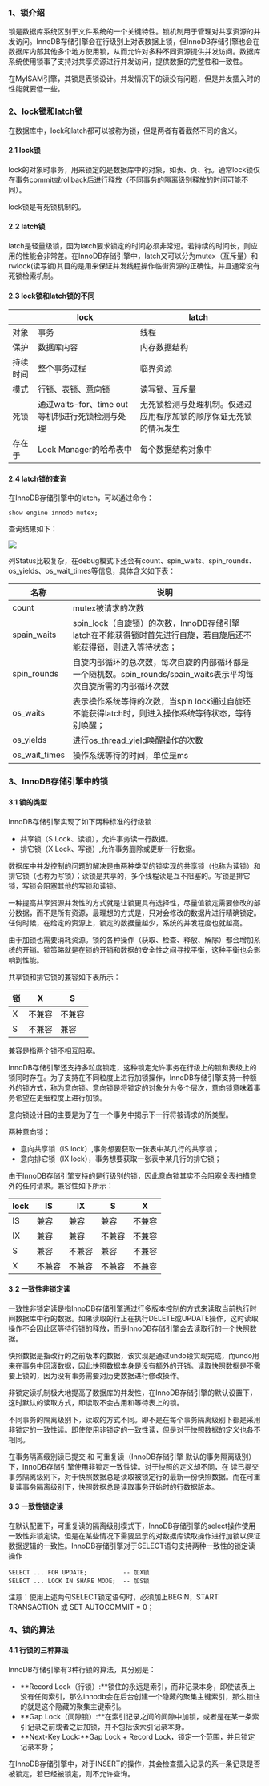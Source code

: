 ### 1、锁介绍

锁是数据库系统区别于文件系统的一个关键特性。锁机制用于管理对共享资源的并发访问。InnoDB存储引擎会在行级别上对表数据上锁，但InnoDB存储引擎也会在数据库内部其他多个地方使用锁，从而允许对多种不同资源提供并发访问。数据库系统使用锁事了支持对共享资源进行并发访问，提供数据的完整性和一致性。

在MyISAM引擎，其锁是表锁设计。并发情况下的读没有问题，但是并发插入时的性能就要低一些。

### 2、lock锁和latch锁

在数据库中，lock和latch都可以被称为锁，但是两者有着截然不同的含义。

#### 2.1 lock锁

lock的对象时事务，用来锁定的是数据库中的对象，如表、页、行。通常lock锁仅在事务commit或rollback后进行释放（不同事务的隔离级别释放的时间可能不同）。

lock锁是有死锁机制的。

#### 2.2 latch锁

latch是轻量级锁，因为latch要求锁定的时间必须非常短。若持续的时间长，则应用的性能会非常差。在InnoDB存储引擎中，latch又可以分为mutex（互斥量）和rwlock(读写锁)其目的是用来保证并发线程操作临街资源的正确性，并且通常没有死锁检索机制。

#### 2.3 lock锁和latch锁的不同

|          | lock                                            | latch                                                        |
| -------- | ----------------------------------------------- | ------------------------------------------------------------ |
| 对象     | 事务                                            | 线程                                                         |
| 保护     | 数据库内容                                      | 内存数据结构                                                 |
| 持续时间 | 整个事务过程                                    | 临界资源                                                     |
| 模式     | 行锁、表锁、意向锁                              | 读写锁、互斥量                                               |
| 死锁     | 通过waits-for、time out等机制进行死锁检测与处理 | 无死锁检测与处理机制。仅通过应用程序加锁的顺序保证无死锁的情况发生 |
| 存在于   | Lock Manager的哈希表中                          | 每个数据结构对象中                                           |

#### 2.4 latch锁的查询

在InnoDB存储引擎中的latch，可以通过命令：

```mysql
show engine innodb mutex;
```

查询结果如下：

![](E:\Node\picture\latch1.jpg)

列Status比较复杂，在debug模式下还会有count、spin_waits、spin_rounds、os_yields、os_wait_times等信息，具体含义如下表：

| 名称          | 说明                                                         |
| ------------- | ------------------------------------------------------------ |
| count         | mutex被请求的次数                                            |
| spain_waits   | spin_lock（自旋锁）的次数，InnoDB存储引擎latch在不能获得锁时首先进行自旋，若自旋后还不能获得锁，则进入等待状态； |
| spin_rounds   | 自旋内部循环的总次数，每次自旋的内部循环都是一个随机数。spin_rounds/spain_waits表示平均每次自旋所需的内部循环次数 |
| os_waits      | 表示操作系统等待的次数，当spin lock通过自旋还不能获得latch时，则进入操作系统等待状态，等待别唤醒； |
| os_yields     | 进行os_thread_yield唤醒操作的次数                            |
| os_wait_times | 操作系统等待的时间，单位是ms                                 |

### 3、InnoDB存储引擎中的锁

#### 3.1 锁的类型

InnoDB存储引擎实现了如下两种标准的行级锁：

- 共享锁（S Lock、读锁），允许事务读一行数据。
- 排它锁（X Lock、写锁）,允许事务删除或更新一行数据。

数据库中并发控制的问题的解决是由两种类型的锁实现的共享锁（也称为读锁）和排它锁（也称为写锁）；读锁是共享的，多个线程读是互不阻塞的。写锁是排它锁，写锁会阻塞其他的写锁和读锁。

一种提高共享资源并发性的方式就是让锁更具有选择性，尽量值锁定需要修改的部分数据，而不是所有资源，最理想的方式是，只对会修改的数据片进行精确锁定。任何时候，在给定的资源上，锁定的数据量越少，系统的并发程度也就越高。

由于加锁也需要消耗资源。锁的各种操作（获取、检查、释放、解除）都会增加系统的开销。锁策略就是在锁的开销和数据的安全性之间寻找平衡，这种平衡也会影响到性能。

共享锁和排它锁的兼容如下表所示：

| 锁   | X      | S      |
| ---- | ------ | ------ |
| X    | 不兼容 | 不兼容 |
| S    | 不兼容 | 兼容   |

兼容是指两个锁不相互阻塞。

InnoDB存储引擎还支持多粒度锁定，这种锁定允许事务在行级上的锁和表级上的锁同时存在。为了支持在不同粒度上进行加锁操作，InnoDB存储引擎支持一种额外的锁方式，称为意向锁。意向锁是将锁定的对象分为多个层次，意向锁意味着事务希望在更细粒度上进行加锁。

意向锁设计目的主要是为了在一个事务中揭示下一行将被请求的所类型。

两种意向锁：

- 意向共享锁（IS lock）,事务想要获取一张表中某几行的共享锁；
- 意向排它锁（IX lock），事务想要获取一张表中某几行的排它锁；

由于InnoDB存储引擎支持的是行级别的锁，因此意向锁其实不会阻塞全表扫描意外的任何请求。兼容性如下所示：

| lock | IS     | IX     | S      | X      |
| ---- | ------ | ------ | ------ | ------ |
| IS   | 兼容   | 兼容   | 兼容   | 不兼容 |
| IX   | 兼容   | 兼容   | 不兼容 | 不兼容 |
| S    | 兼容   | 不兼容 | 兼容   | 不兼容 |
| X    | 不兼容 | 不兼容 | 不兼容 | 不兼容 |

#### 3.2 一致性非锁定读

一致性非锁定读是指InnoDB存储引擎通过行多版本控制的方式来读取当前执行时间数据库中行的数据。如果读取的行正在执行DELETE或UPDATE操作，这时读取操作不会因此区等待行锁的释放，而是InnoDB存储引擎会去读取行的一个快照数据。

快照数据是指改行的之前版本的数据，该实现是通过undo段实现完成，而undo用来在事务中回滚数据，因此快照数据本身是没有额外的开销。读取快照数据是不需要上锁的，因为没有事务需要对历史数据进行修改操作。

非锁定读机制极大地提高了数据库的并发性，在InnoDB存储引擎的默认设置下，这时默认的读取方式，即读取不会占用和等待表上的锁。

不同事务的隔离级别下，读取的方式不同。即不是在每个事务隔离级别下都是采用非锁定的一致性读。即使使用非锁定的一致性读，但是对于快照数据的定义也各不相同。

在事务隔离级别读已提交 和 可重复读（InnoDB存储引擎 默认的事务隔离级别）下，InnoDB存储引擎使用非锁定一致性读。对于快照的定义却不同，在 读已提交 事务隔离级别下，对于快照数据总是读取被锁定行的最新一份快照数据。而在可重复读事务隔离级别下，快照数据总是读取事务开始时的行数据版本。

#### 3.3  一致性锁定读

在默认配置下，可重复读的隔离级别模式下，InnoDB存储引擎的select操作使用一致性非锁定读。但是在某些情况下需要显示的对数据库读取操作进行加锁以保证数据逻辑的一致性。InnoDB存储引擎对于SELECT语句支持两种一致性的锁定读操作：

```mysql
SELECT ... FOR UPDATE;  		-- 加X锁
SELECT ... LOCK IN SHARE MODE;  -- 加S锁
```

注意：使用上述两句SELECT锁定语句时，必须加上BEGIN，START TRANSACTION 或 SET AUTOCOMMIT = 0；

### 4、锁的算法

#### 4.1 行锁的三种算法

InnoDB存储引擎有3种行锁的算法，其分别是：

- **Record Lock（行锁）:**锁住的永远是索引，而非记录本身，即使该表上没有任何索引，那么innodb会在后台创建一个隐藏的聚集主键索引，那么锁住的就是这个隐藏的聚集主键索引。
- **Gap Lock（间隙锁）:**在索引记录之间的间隙中加锁，或者是在某一条索引记录之前或者之后加锁，并不包括该索引记录本身。
- **Next-Key Lock:**Gap Lock + Record Lock，锁定一个范围，并且锁定记录本身；

在InnoDB存储引擎中，对于INSERT的操作，其会检查插入记录的系一条记录是否被锁定，若已经被锁定，则不允许查询。